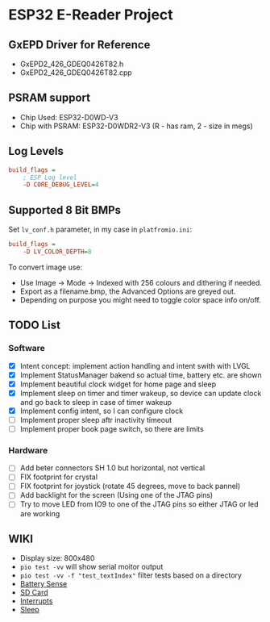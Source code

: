 # ESP32 E-Reader Project 

## GxEPD Driver for Reference
- GxEPD2_426_GDEQ0426T82.h
- GxEPD2_426_GDEQ0426T82.cpp

## PSRAM support
- Chip Used: ESP32-D0WD-V3
- Chip with PSRAM: ESP32-D0WDR2-V3 (R - has ram, 2 - size in megs)

## Log Levels
```ini
build_flags =
    ; ESP Log level
    -D CORE_DEBUG_LEVEL=4
```

## Supported 8 Bit BMPs
Set `lv_conf.h` parameter, in my case in `platfromio.ini`:
```ini
build_flags =
    -D LV_COLOR_DEPTH=8
```
To convert image use:

- Use Image -> Mode -> Indexed with 256 colours and dithering if needed.
- Export as a filename.bmp, the Advanced Options are greyed out.
- Depending on purpose you might need to toggle color space info on/off.

## TODO List
### Software
- [x] Intent concept: implement action handling and intent swith with LVGL
- [x] Implement StatusManager bakend so actual time, battery etc. are shown
- [x] Implement beautiful clock widget for home page and sleep
- [x] Implement sleep on timer and timer wakeup, so device can update clock and go back to sleep in case of timer wakeup
- [x] Implement config intent, so I can configure clock
- [ ] Implement proper sleep aftr inactivity timeout
- [ ] Implement proper book page switch, so there are limits
### Hardware
- [ ] Add beter connectors SH 1.0 but horizontal, not vertical
- [ ] FIX footprint for crystal
- [ ] FIX footprint for joystick (rotate 45 degrees, move to back pannel)
- [ ] Add backlight for the screen (Using one of the JTAG pins)
- [ ] Try to move LED from IO9 to one of the JTAG pins so either JTAG or led are working

## WIKI
 - Display size: 800x480  
 - `pio test -vv` will show serial moitor output 
 - `pio test -vv -f "test_textIndex"` filter tests based on a directory
 - [Battery Sense](https://github.com/rlogiacco/BatterySense?tab=readme-ov-file)
 - [SD Card](https://github.com/espressif/arduino-esp32/tree/master/libraries/SD)
 - [Interrupts](https://www.youtube.com/watch?v=CJhWlfkf-5M)
 - [Sleep](https://randomnerdtutorials.com/esp32-deep-sleep-arduino-ide-wake-up-sources/)
